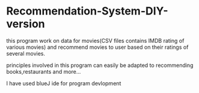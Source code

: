 # Recommendation-System-DIY-version

this program work on data for movies(CSV files contains IMDB rating of various movies)
and recommend movies to user based on their ratings of several movies.

principles involved in this program can easily be adapted to recommending books,restaurants and more... 

I have used blueJ ide for program devlopment

